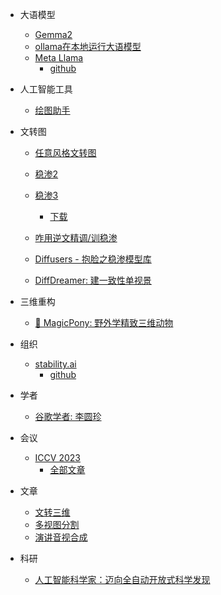 - 大语模型
  - [Gemma2](https://huggingface.co/blog/zh/gemma2)
  - [ollama在本地运行大语模型](https://ollama.com/)
  - [Meta Llama](https://llama.meta.com/)
    - [github](https://github.com/meta-llama)

- 人工智能工具
  - [绘图助手](https://www.autodraw.com/)

- 文转图
  - [任意风格文转图](https://styledrop.github.io/)
  - [稳渗2](https://theprompt.io/p/stable-diffusion-v2)
  - [稳渗3](https://stability.ai/news/stable-diffusion-3)
    - [下载](https://huggingface.co/stabilityai/stable-diffusion-3-medium)
  - [咋用逆文精调/训稳渗](https://mythicalai.substack.com/p/how-to-fine-tune-train-stable-diffusion)

  - [Diffusers - 抱脸之稳渗模型库](https://colab.research.google.com/github/huggingface/notebooks/blob/main/diffusers/diffusers_intro.ipynb)
  - [DiffDreamer: 建一致性单视景](https://primecai.github.io/diffdreamer)

- 三维重构
  - [🎠 MagicPony: 野外学精致三维动物](https://3dmagicpony.github.io/)

- 组织
  - [stability.ai](https://stability.ai/)
    - [github](https://github.com/Stability-AI)


- 学者
  - [谷歌学者: 李圆珍](https://people.csail.mit.edu/yzli/)

- 会议
  - [ICCV 2023](https://iccv2023.thecvf.com/)
    - [全部文章](https://openaccess.thecvf.com/ICCV2023?day=all)

- 文章
  - [文转三维](https://research.nvidia.com/labs/dir/magic3d/)
  - [多视图分割](https://spinnerf3d.github.io/)
  - [演讲音视合成](https://me.kiui.moe/radnerf/)

- 科研
  - [人工智能科学家：迈向全自动开放式科学发现](https://github.com/SakanaAI/AI-Scientist)